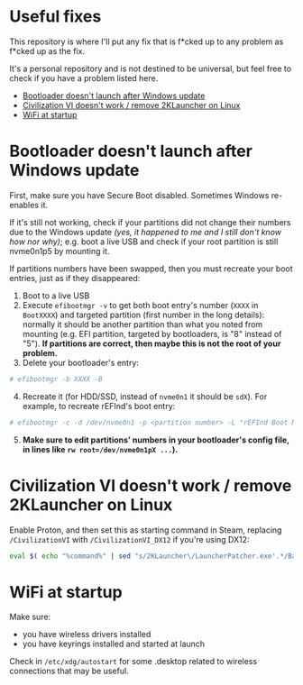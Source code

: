 # Useful fixes
This repository is where I'll put any fix that is f\*cked up to any problem as f\*cked up as the fix.

It's a personal repository and is not destined to be universal, but feel free to check if you have a problem listed here.

* [Bootloader doesn't launch after Windows update](#bootloader-doesnt-launch-after-windows-update)
* [Civilization VI doesn't work / remove 2KLauncher on Linux](#civilization-vi-doesnt-work--remove-2klauncher-on-linux)
* [WiFi at startup](#wifi-at-startup)


# Bootloader doesn't launch after Windows update

First, make sure you have Secure Boot disabled. Sometimes Windows re-enables it.

If it's still not working, check if your partitions did not change their numbers due to the Windows update *(yes, it happened to me and I still don't know how nor why)*; e.g. boot a live USB and check if your root partition is still nvme0n1p5 by mounting it.

If partitions numbers have been swapped, then you must recreate your boot entries, just as if they disappeared:
1. Boot to a live USB
2. Execute `efibootmgr -v` to get both boot entry's number (`XXXX` in `BootXXXX`) and targeted partition (first number in the long details): normally it should be another partition than what you noted from mounting (e.g. EFI partition, targeted by bootloaders, is "8" instead of "5"). **If partitions are correct, then maybe this is not the root of your problem.**
3. Delete your bootloader's entry:
```sh
# efibootmgr -b XXXX -B
```
4. Recreate it (for HDD/SSD, instead of `nvme0n1` it should be `sdX`). For example, to recreate rEFInd's boot entry:
```sh
# efibootmgr -c -d /dev/nvme0n1 -p <partition number> -L "rEFInd Boot Manager" -l "\EFI\REFIND\REFIND_X64.EFI"
```
5. **Make sure to edit partitions' numbers in your bootloader's config file, in lines like `rw root=/dev/nvme0n1pX ...`).**


# Civilization VI doesn't work / remove 2KLauncher on Linux

Enable Proton, and then set this as starting command in Steam, replacing `/CivilizationVI` with `/CivilizationVI_DX12` if you're using DX12:
```sh
eval $( echo "%command%" | sed "s/2KLauncher\/LauncherPatcher.exe'.*/Base\/Binaries\/Win64Steam\/CivilizationVI'/" )
```


# WiFi at startup

Make sure:
* you have wireless drivers installed
* you have keyrings installed and started at launch

Check in `/etc/xdg/autostart` for some .desktop related to wireless connections that may be useful.

